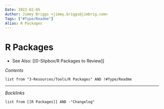 ```yaml
---
Date: 2022-02-05
Author: Jimmy Briggs <jimmy.briggs@jimbrig.com>
Tags: ["#Type/Readme"]
Alias: R Packages
---
```


# R Packages

- See Also: [[0-Slipbox/R Packages to Review]]

*Contents*

```dataview
list from "3-Resources/Tools/R Packages" AND !#Type/Readme
```

***

*Backlinks*

```dataview
list from [[R Packages]] AND -"Changelog"
```